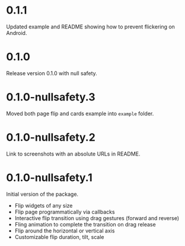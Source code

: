 # 0.1.1

Updated example and README showing how to prevent flickering on Android.

# 0.1.0

Release version 0.1.0 with null safety.

# 0.1.0-nullsafety.3

Moved both page flip and cards example into `example` folder.

# 0.1.0-nullsafety.2

Link to screenshots with an absolute URLs in README.

# 0.1.0-nullsafety.1

Initial version of the package.

- Flip widgets of any size
- Flip page programmatically via callbacks
- Interactive flip transition using drag gestures (forward and reverse)
- Fling animation to complete the transition on drag release
- Flip around the horizontal or vertical axis
- Customizable flip duration, tilt, scale

